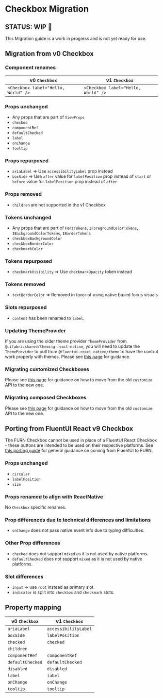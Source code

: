 # Checkbox Migration

## STATUS: WIP 🚧

This Migration guide is a work in progress and is not yet ready for use.

## Migration from v0 Checkbox

### Component renames

| v0 `Checkbox`                       | v1 `Checkbox`                       |
| ----------------------------------- | ----------------------------------- |
| `<Checkbox label="Hello, World" />` | `<Checkbox label="Hello, World" />` |

### Props unchanged

- Any props that are part of `ViewProps`
- `checked`
- `componentRef`
- `defaultChecked`
- `label`
- `onChange`
- `tooltip`

### Props repurposed

- `ariaLabel` => Use `accessibilityLabel` prop instead
- `boxSide` => Use `after` value for `labelPosition` prop instead of `start` or `before` value for `labelPosition` prop instead of `after`

### Props removed

- `children` are not supported in the v1 Checkbox

### Tokens unchanged

- Any props that are part of `FontTokens`, `IForegroundColorTokens`, `IBackgroundColorTokens`, `IBorderTokens`
- `checkboxBackgroundColor`
- `checkboxBorderColor`
- `checkmarkColor`

### Tokens repurposed

- `checkmarkVisibility` => Use `checkmarkOpacity` token instead

### Tokens removed

- `textBorderColor` => Removed in favor of using native based focus visuals

### Slots repurposed

- `content` has been renamed to `label`.

### Updating ThemeProvider

If you are using the older theme provider `ThemeProvider` from `@uifabricshared/theming-react-native`, you will need to update the `ThemeProvider` to pull from `@fluentui-react-native/theme` to have the control work properly with themes. Please see [this page](../../../docs/pages/Guides/UpdateThemeProvider.md) for guidance.

### Migrating customized Checkboxes

Please see [this page](../../../docs/pages/Guides/UpdatingCustomize.md) for guidance on how to move from the old `customize` API to the new one.

### Migrating composed Checkboxes

Please see [this page](../../../docs/pages/Guides/UpdatingCustomize.md) for guidance on how to move from the old `customize` API to the new one.

## Porting from FluentUI React v9 Checkbox

The FURN Checkbox cannot be used in place of a FluentUI React Checkbox - these buttons are intended to be used on their respective platforms. See [this porting guide](../../../docs/pages/Guides/PortingFromFluentUI.md) for general guidance on coming from FluentUI to FURN.

### Props unchanged

- `circular`
- `labelPosition`
- `size`

### Props renamed to align with ReactNative

No `Checkbox` specific renames.

### Prop differences due to technical differences and limitations

- `onChange` does not pass native event info due to typing difficulties.

### Other Prop differences

- `checked` does not support `mixed` as it is not used by native platforms.
- `defaultChecked` does not support `mixed` as it is not used by native platforms.

### Slot differences

- `input` => use `root` instead as primary slot.
- `indicator` is split into `checkbox` and `checkmark` slots.

## Property mapping

| v0 `Checkbox`    | v1 `Checkbox`        |
| ---------------- | -------------------- |
| `ariaLabel`      | `accessibilityLabel` |
| `boxSide`        | `labelPosition`      |
| `checked`        | `checked`            |
| `children`       |                      |
| `componentRef`   | `componentRef`       |
| `defaultChecked` | `defaultChecked`     |
| `disabled`       | `disabled`           |
| `label`          | `label`              |
| `onChange`       | `onChange`           |
| `tooltip`        | `tooltip`            |

